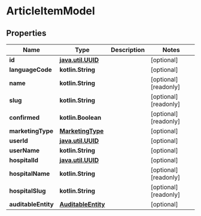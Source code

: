 
# ArticleItemModel

## Properties
Name | Type | Description | Notes
------------ | ------------- | ------------- | -------------
**id** | [**java.util.UUID**](java.util.UUID.md) |  |  [optional]
**languageCode** | **kotlin.String** |  |  [optional]
**name** | **kotlin.String** |  |  [optional] [readonly]
**slug** | **kotlin.String** |  |  [optional] [readonly]
**confirmed** | **kotlin.Boolean** |  |  [optional] [readonly]
**marketingType** | [**MarketingType**](MarketingType.md) |  |  [optional]
**userId** | [**java.util.UUID**](java.util.UUID.md) |  |  [optional]
**userName** | **kotlin.String** |  |  [optional]
**hospitalId** | [**java.util.UUID**](java.util.UUID.md) |  |  [optional]
**hospitalName** | **kotlin.String** |  |  [optional] [readonly]
**hospitalSlug** | **kotlin.String** |  |  [optional] [readonly]
**auditableEntity** | [**AuditableEntity**](AuditableEntity.md) |  |  [optional]



